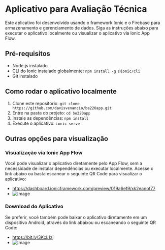 # Aplicativo para Avaliação Técnica

Este aplicativo foi desenvolvido usando o framework Ionic e o Firebase para armazenamento e gerenciamento de dados. Siga as instruções abaixo para executar o aplicativo localmente ou visualizar o aplicativo via Ionic App Flow.

## Pré-requisitos
- Node.js instalado
- CLI do Ionic instalado globalmente: `npm install -g @ionic/cli`
- Git instalado

## Como rodar o aplicativo localmente
1. Clone este repositório: `git clone https://github.com/davisvenancio/be220app.git`
2. Entre na pasta do projeto: `cd be220app`
3. Instale as dependências: `npm install`
4. Execute o aplicativo: `ionic serve`


## Outras opções para visualização

### Visualização via Ionic App Flow
Você pode visualizar o aplicativo diretamente pelo App Flow, sem a necessidade de instalar dependências ou executar localmente. Acesse o link abaixo ou basta escanear o seguinte QR Code para visualizar o aplicativo:

- https://dashboard.ionicframework.com/preview/019a6ef9/xk2eanot77
- ![image](https://github.com/davisvenancio/be220app/assets/21107132/8561f611-25bb-434a-b683-37b0381f7748)


### Download do Aplicativo
Se preferir, você também pode baixar o aplicativo diretamente em um dispositivo Android, através do link abaixou ou escaneando o seguinte QR Code:
- https://bit.ly/3KcL1zj
- ![image](https://github.com/davisvenancio/be220app/assets/21107132/309fb0a9-a66c-4f89-91c0-2962a1b220b7)



